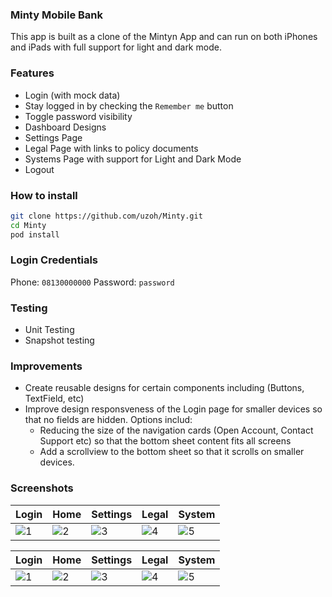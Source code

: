 ### Minty Mobile Bank
This app is built as a clone of the Mintyn App and can run on both iPhones and iPads with full support for light and dark mode.

### Features
- Login (with mock data)
- Stay logged in by checking the `Remember me` button
- Toggle password visibility 
- Dashboard Designs
- Settings Page
- Legal Page with links to policy documents
- Systems Page with support for Light and Dark Mode
- Logout

### How to install
```sh
git clone https://github.com/uzoh/Minty.git
cd Minty
pod install
```

### Login Credentials
Phone: `08130000000`
Password: `password`

### Testing
- Unit Testing
- Snapshot testing

### Improvements
- Create reusable designs for certain components including (Buttons, TextField, etc)
- Improve design responsveness of the Login page for smaller devices so that no fields are hidden. Options includ:
    - Reducing the size of the navigation cards (Open Account, Contact Support etc) so that the bottom sheet content fits all screens
    - Add a scrollview to the bottom sheet so that it scrolls on smaller devices.

### Screenshots
| Login | Home | Settings | Legal | System |
| ------ | ------ | ------ | ------ | ------ |
| ![1](https://user-images.githubusercontent.com/25234058/158215630-576e822f-ad49-4fbc-bb78-f113589ca9a1.png) | ![2](https://user-images.githubusercontent.com/25234058/158215649-7a10cc56-b162-40d6-b3ec-6e7cbeb452b6.png) | ![3](https://user-images.githubusercontent.com/25234058/158215653-5a3bd9dc-37d5-4a28-9f1e-1adb841f9434.png) | ![4](https://user-images.githubusercontent.com/25234058/158215656-a9b3c769-15b3-4701-bff6-7da06a3916f4.png) | ![5](https://user-images.githubusercontent.com/25234058/158215658-b59e9a5d-d622-4a3d-89bc-ce2b3a2fc912.png) |


| Login | Home | Settings | Legal | System |
| ------ | ------ | ------ | ------ | ------ |
| ![1](https://user-images.githubusercontent.com/25234058/158217061-c99c59fc-2ff3-4ae3-858b-afb5babb2887.png) | ![2](https://user-images.githubusercontent.com/25234058/158217048-22ef5b63-ad10-46f4-b2da-a29491f4d214.png) | ![3](https://user-images.githubusercontent.com/25234058/158217062-f73f9e6a-fc1e-448d-ab23-31f04f422fa4.png) | ![4](https://user-images.githubusercontent.com/25234058/158217065-fd8efd19-762f-400c-8a3f-5e961f6fe28c.png) | ![5](https://user-images.githubusercontent.com/25234058/158217036-5b42a4a0-7671-498c-872d-e60c10ba3649.png) |
